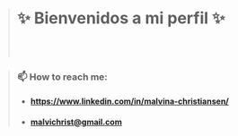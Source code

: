 
>#  ✨ Bienvenidos a mi perfil ✨
> <br/>  <br/>





 


> ### 📫 How to reach me: <br/>
> - #### https://www.linkedin.com/in/malvina-christiansen/ 
> - #### malvichrist@gmail.com


